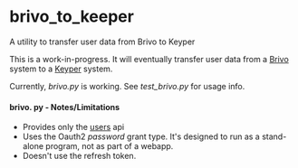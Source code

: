 # brivo_to_keeper

A utility to transfer user data from Brivo to Keyper

This is a work-in-progress. It will eventually transfer user data from a [Brivo]() system to a [Keyper]() system.

Currently, *brivo.py* is working. See *test_brivo.py* for usage info.

#### brivo. py - Notes/Limitations

* Provides only the [users](https://api.brivo.com/v1/api/users) api
* Uses the Oauth2 *password* grant type. It's designed to run as a stand-alone program, not as part of a webapp.
* Doesn't use the refresh token.